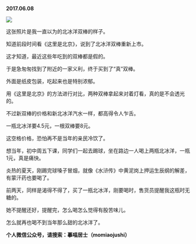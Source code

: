 
          
**2017.06.08**

![](http://wx3.sinaimg.cn/large/627d9660ly1fgddr4omlgj20yg0pujtj.jpg)


这张照片是我一直以为的北冰洋双棒的样子。

知道前段时间看《这里是北京》，说到了北冰洋双棒重新上市。

这才知道，最近这些年吃到的双棒都是假的。

于是急匆匆找到了附近的一家义利，终于买到了“真”双棒。

外面是纸皮包装，吃起来也是特别浓郁。

用《这里是北京》的方法进行对比，两种双棒拿起来对着灯看，真的是不会透光的。

不过新双棒的价格和新北冰洋汽水一样，都高得令人乍舌。

一瓶北冰洋要4.5元，一根双棒要8元。

这空格价格，恐怕再不是当年的亲民冷饮了。

想当年，初中周五下课，同学们一起去踢球，坐在路边一人喝上两瓶北冰洋，一瓶1元，真是痛快。

炎热的夏天，刚踢完球嗓子冒烟，就像《水浒传》中黄泥岗上押运生辰纲的解差，有蒙汗药也要喝了。

前两天，同样是渴得不得了，买了一瓶北冰洋，刚要喝时，售货员提醒我这瓶时无糖的。

她不提醒还好，提醒完，怎么喝怎么觉得有股苦味儿。

怎么就再也喝不到当年那么甜的北冰洋了。


**个人微信公众号，请搜索：摹喵居士（momiaojushi）**

        